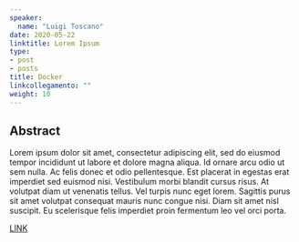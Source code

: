 ```yaml
---
speaker:
  name: "Luigi Toscano"
date: 2020-05-22
linktitle: Lorem Ipsum
type:
- post
- posts
title: Docker
linkcollegamento: ""
weight: 10
---
```


## Abstract

Lorem ipsum dolor sit amet, consectetur adipiscing elit, sed do eiusmod tempor incididunt ut labore et dolore magna aliqua. Id ornare arcu odio ut sem nulla. Ac felis donec et odio pellentesque. Est placerat in egestas erat imperdiet sed euismod nisi. Vestibulum morbi blandit cursus risus. At volutpat diam ut venenatis tellus. Vel turpis nunc eget lorem. Sagittis purus sit amet volutpat consequat mauris nunc congue nisi. Diam sit amet nisl suscipit. Eu scelerisque felis imperdiet proin fermentum leo vel orci porta.

[LINK](https://gohugo.io/getting-started/)